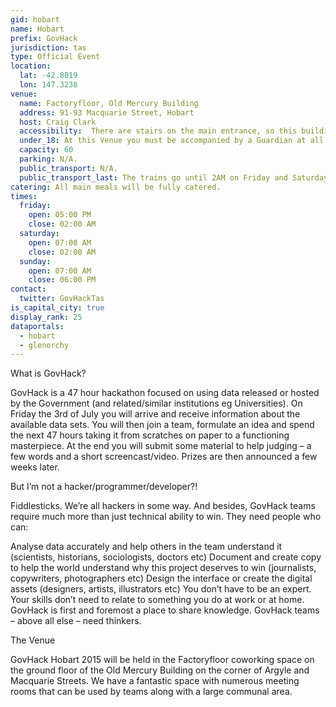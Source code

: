 ```yaml
---
gid: hobart
name: Hobart
prefix: GovHack
jurisdiction: tas
type: Official Event
location:
  lat: -42.8819
  lon: 147.3238
venue:
  name: Factoryfloor, Old Mercury Building
  address: 91-93 Macquarie Street, Hobart
  host: Craig Clark
  accessibility:  There are stairs on the main entrance, so this building is not really suitable for wheelchair access. However, if you'd like to discuss accessibility further and look at the venue ahead of the event, please contact the local event organisers.     
  under_18: At this Venue you must be accompanied by a Guardian at all times.
  capacity: 60
  parking: N/A.
  public_transport: N/A.
  public_transport_last: The trains go until 2AM on Friday and Saturday (Though you may be joined by some revelers from the City). Sunday, trains are a bit more unreliable.
catering: All main meals will be fully catered.
times:
  friday:
    open: 05:00 PM
    close: 02:00 AM
  saturday:
    open: 07:00 AM
    close: 02:00 AM
  sunday:
    open: 07:00 AM
    close: 06:00 PM
contact:
  twitter: GovHackTas
is_capital_city: true
display_rank: 25
dataportals:
  - hobart
  - glenorchy
---
```


 What is GovHack?

GovHack is a 47 hour hackathon focused on using data released or hosted by the Government (and related/similar institutions eg Universities). On Friday the 3rd of July you will arrive and receive information about the available data sets. You will then join a team, formulate an idea and spend the next 47 hours taking it from scratches on paper to a functioning masterpiece. At the end you will submit some material to help judging – a few words and a short screencast/video. Prizes are then announced a few weeks later.

But I’m not a hacker/programmer/developer?!

Fiddlesticks. We’re all hackers in some way. And besides, GovHack teams require much more than just technical ability to win. They need people who can:

Analyse data accurately and help others in the team understand it (scientists, historians, sociologists, doctors etc)
Document and create copy to help the world understand why this project deserves to win (journalists, copywriters, photographers etc)
Design the interface or create the digital assets (designers, artists, illustrators etc)
You don’t have to be an expert. Your skills don’t need to relate to something you do at work or at home. GovHack is first and foremost a place to share knowledge. GovHack teams – above all else – need thinkers.

The Venue

GovHack Hobart 2015 will be held in the Factoryfloor coworking space on the ground floor of the Old Mercury Building on the corner of Argyle and Macquarie Streets. We have a fantastic space with numerous meeting rooms that can be used by teams along with a large communal area.   
